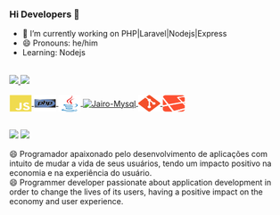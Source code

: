 ### Hi Developers 👋

- 🔭 I’m currently working on PHP|Laravel|Nodejs|Express
- 😄 Pronouns: he/him
- Learning: Nodejs


<div style="margin-top: 2rem">
  <a href="https://github.com/jairodias">

  <img height="180em" src="https://github-readme-stats.vercel.app/api?username=jairodias&show_icons=true&theme=dracula&include_all_commits=true&count_private=true"/>

  <img height="180em" src="https://github-readme-stats.vercel.app/api/top-langs/?username=jairodias&layout=compact&langs_count=7&theme=dracula"/>
</div>

<div style="display: inline_block"><br>
  <img align="center" alt="Jairo-Js" height="30" width="40" src="https://raw.githubusercontent.com/devicons/devicon/master/icons/javascript/javascript-plain.svg">
  <img align="center" alt="Jairo-PHP" height="30" width="40" src="https://raw.githubusercontent.com/devicons/devicon/master/icons/php/php-original.svg">
  <img align="center" alt="Jairo-Java" height="30" width="40" src="https://raw.githubusercontent.com/devicons/devicon/master/icons/java/java-original.svg">

  <img align="center" alt="Jairo-Mysql" height="30" width="40" src="https://icongr.am/devicon/mysql-original-wordmark.svg">
  <img align="center" alt="Jairo-Git" height="30" width="40" src="https://raw.githubusercontent.com/devicons/devicon/master/icons/git/git-plain.svg">
  <img align="center" alt="Jairo-Laravel" height="30" width="40" src="https://raw.githubusercontent.com/devicons/devicon/master/icons/laravel/laravel-plain.svg">
  
</div>
  
##
 
<div style="margin-top: 2rem"> 
  <a href="mailto:jairopereira_dias@hotmail.com">
  <img src="https://img.shields.io/badge/Microsoft_Outlook-0078D4?style=for-the-badge&logo=microsoft-outlook&logoColor=white" target="_blank"></a>
  <a href="https://www.linkedin.com/in/jairo-dias-997a00180/" target="_blank"><img src="https://img.shields.io/badge/-LinkedIn-%230077B5?style=for-the-badge&logo=linkedin&logoColor=white" target="_blank"></a> 
 
</div>

<p style="margin-top: 1rem">
    😄 Programador apaixonado pelo desenvolvimento de aplicações com intuito de mudar a vida de seus usuários, tendo um impacto positivo na economia e na experiência do usuário. <br>
    😄 Programmer developer passionate about application development in order to change the lives of its users, having a positive impact on the economy and user experience.
</p>

